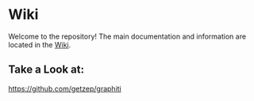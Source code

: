 # Wiki

Welcome to the repository! The main documentation and information are located in the [Wiki](https://github.com/beckukoppe/standoff/wiki).



## Take a Look at:
https://github.com/getzep/graphiti
